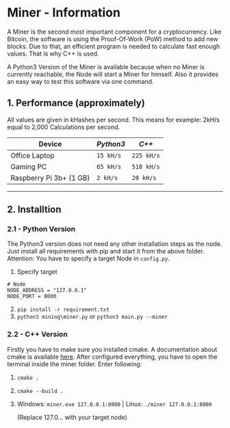 # Miner - Information

A Miner is the second most important component for a cryptocurrency. Like Bitcoin, the software is using the Proof-Of-Work (PoW) method to add new blocks. Due to that, an efficient program is needed to calculate fast enough values. That is why C++ is used.

A Python3 Version of the Miner is available because when no Miner is currently reachable, the Node will start a Miner for himself. Also it provides an easy way to test this software via one command.


## 1. Performance (approximately)
All values are given in kHashes per second. This means for example: 2kH/s equal to 2,000 Calculations per second.

 Device | *Python3* | *C++*
--- | --- | ---
 Office Laptop | `15 kH/s` | `225 kH/s`
 Gaming PC | `65 kH/s` | `510 kH/s`
 Raspberry Pi 3b+ (1 GB) | `2 kH/s` | `20 kH/s`


---

## 2. Installtion
### 2.1 - Python Version
The Python3 version does not need any other installation steps as the node. Just install all requirements with pip and start it from the above folder. Attention: You have to specify a target Node in `config.py`.

1. Specify target
```
# Node
NODE_ADDRESS = "127.0.0.1"
NODE_PORT = 8000
```

2. `pip install -r requirement.txt`
3. `python3 mining\miner.py` or `python3 main.py --miner`



### 2.2 - C++ Version
Firstly you have to make sure you installed cmake. A documentation about cmake is available [here](https://cmake.org/install/).
After configured everything, you have to open the terminal inside the miner folder. Enter following:
1. `cmake .`
2. `cmake --build .`

3. Windows: `miner.exe 127.0.0.1:8000` | Linux: `./miner 127.0.0.1:8000` 

    (Replace 127.0... with your target node)


